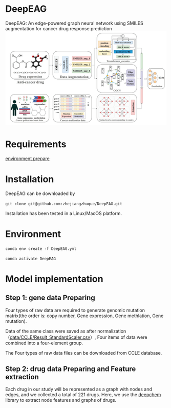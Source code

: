 # DeepEAG
DeepEAG: An edge-powered graph neural network using SMILES augmentation for cancer drug response prediction
![image](https://github.com/zhejiangzhuque/DeepEAG/blob/main/model.jpg)
# Requirements
[environment prepare](http://www.cnblogs.com/sxdcgaq8080/p/7894828.html)
# Installation
DeepEAG can be downloaded by  

```git clone git@github.com:zhejiangzhuque/DeepEAG.git```  

Installation has been tested in a Linux/MacOS platform.
# Environment
```conda env create -f DeepEAG.yml```

```conda activate DeepEAG```
# Model implementation
## Step 1: gene data Preparing

Four types of raw data are required to generate genomic mutation matrix(the order is: copy number,  Gene expression, Gene methlation, Gene mutation).

Data of the same class were saved as after normalization（[data/CCLE/Result_StandardScaler.csv](https://github.com/zhejiangzhuque/DeepEAG/blob/main/data/CCLE/Result_StandardScaler.csv)）, Four items of data were combined into a four-element group.

The Four types of raw data files can be downloaded from CCLE database.

## Step 2: drug data Preparing and Feature extraction

Each drug in our study will be represented as a graph with nodes and edges, and we collected a total of 221 drugs. Here, we use the [deepchem](https://github.com/deepchem/deepchem) library to extract node features and graphs of drugs.


